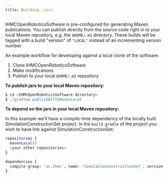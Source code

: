 ```yaml
---
title: Building .jars
---
```


IHMCOpenRoboticsSoftware is pre-configured for generating Maven publications. You can publish directly from the source code right in to your local Maven repository, e.g. the `$HOME/.m2` directory. These builds will be tagged with a build "version" of `"LOCAL"` instead of an incrementing version number.

An example workflow for developing against a local clone of the software:

1. Clone IHMCOpenRoboticsSoftware
2. Make modifications
3. Publish to your local `$HOME/.m2` repository

**To publish jars to your local Maven repository:**  
```groovy
$ cd <IHMCOpenRoboticsSoftware directory>
$ ./gradlew publishAllToMavenLocal
```

**To depend on the jars in your local Maven repository:**

In this example we'll have a compile-time dependency of the locally built SimulationConstructionSet project. In the `build.gradle` of the project you wish to have link against SimulationConstructionSet:

```bash
repositories {
  mavenLocal()
  <your other repositories>
}

dependencies {
  compile group: 'us.ihmc', name: 'SimulationConstructionSet', version: 'LOCAL', changing: true
}
```